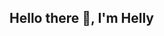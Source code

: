## Hello there 👋, I'm Helly 

<!--
**helly373/helly373** is a ✨ _special_ ✨ repository because its `README.md` (this file) appears on your GitHub profile.

Here are some ideas to get you started:

- 🔭 I’m currently working on Portfolio, Grocery Management App
- 🌱 I’m currently learning Node.js and React
- 💬 Ask me about anything you could think of 
- 📫 How to reach me hellychauhan37@gmail.com
- ⚡ Fun fact:My code works 99% of the time... that 1% is for cosmic mysteries.

